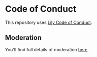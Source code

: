 # Code of Conduct

This repository uses [Lily Code of Conduct](https://github.com/thelilylang/code-of-conduct/blob/main/CODE_OF_CONDUCT.md).

## Moderation

You'll find full details of moderation [here](https://github.com/thelilylang/code-of-conduct/blob/main/CODE_OF_CONDUCT.md#moderation).

